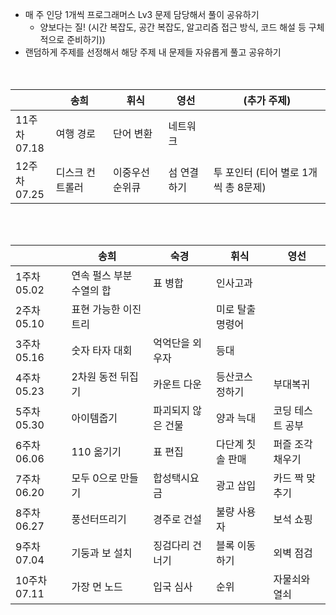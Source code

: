 

- 매 주 인당 1개씩 프로그래머스 Lv3 문제 담당해서 풀이 공유하기
  - 양보다는 질! (시간 복잡도, 공간 복잡도, 알고리즘 접근 방식, 코드 해설 등 구체적으로 준비하기))
- 랜덤하게 주제를 선정해서 해당 주제 내 문제들 자유롭게 풀고 공유하기
<br><br><br>



|             | 송희               | 휘식             | 영선  | (추가 주제) |
| ----------- | ----------------  | ---------------- | ---------------- | ----------- |
| 11주차<br />07.18 | 여행 경로      | 단어 변환 | 네트워크 |  |
| 12주차<br />07.25 | 디스크 컨트롤러 | 이중우선순위큐 | 섬 연결하기 | 투 포인터 (티어 별로 1개씩 총 8문제) |

<br />
<br />

|             | 송희                     | 숙경            | 휘식             | 영선  |
| ----------- | ------------------------ | --------------- | ---------------- | ---------------- |
| 1주차 05.02 | 연속 펄스 부분 수열의 합 | 표 병합         | 인사고과         |  |
| 2주차 05.10 | 표현 가능한 이진 트리    |                 | 미로 탈출 명령어 | |
| 3주차 05.16 | 숫자 타자 대회           | 억억단을 외우자 | 등대             |  |
| 4주차 05.23 | 2차원 동전 뒤집기           | 카운트 다운 |   등산코스 정하기          | 부대복귀 |
| 5주차 05.30 | 아이템줍기           | 파괴되지 않은 건물 | 양과 늑대            | 코딩 테스트 공부 |
| 6주차<br />06.06 | 110 옮기기 | 표 편집 | 다단계 칫솔 판매 | 퍼즐 조각 채우기 |
| 7주차<br />06.20 | 모두 0으로 만들기 | 합성택시요금 | 광고 삽입 | 카드 짝 맞추기 |
| 8주차<br />06.27 | 풍선터뜨리기 | 경주로 건설 | 불량 사용자 | 보석 쇼핑 |
| 9주차<br />07.04 | 기둥과 보 설치 | 징검다리 건너기 | 블록 이동하기 | 외벽 점검 |
| 10주차<br />07.11 | 가장 먼 노드 | 입국 심사 | 순위 | 자물쇠와 열쇠 |





